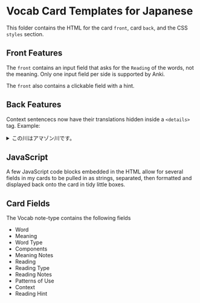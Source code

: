 # Vocab Card Templates for Japanese

This folder contains the HTML for the card `front`, card `back`, and the CSS `styles` section. 

## Front Features
The `front` contains an input field that asks for the `Reading` of the words, not the meaning. Only one input field per side is supported by Anki. 

The `front` also contains a clickable field with a hint.

## Back Features
Context sentencecs now have their translations hidden inside a `<details>` tag. 
Example:
<details>
<summary>この川はアマゾン川です。</summary>
This river is the Amazon River.
</details>

## JavaScript
A few JavaScript code blocks embedded in the HTML allow for several fields in my cards to be pulled in as strings, separated, then formatted and displayed back onto the card in tidy little boxes.

## Card Fields
The Vocab note-type contains the following fields
- Word
- Meaning
- Word Type
- Components
- Meaning Notes
- Reading
- Reading Type
- Reading Notes
- Patterns of Use
- Context
- Reading Hint